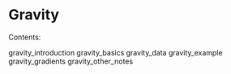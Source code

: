 # Gravity

Contents:

<div class="toctree" maxdepth="1">

gravity_introduction gravity_basics gravity_data gravity_example
gravity_gradients gravity_other_notes

</div>
